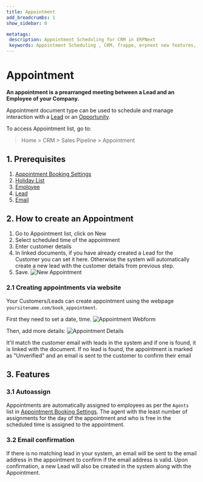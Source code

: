 ```yaml
---
title: Appointment
add_breadcrumbs: 1
show_sidebar: 0

metatags:
 description: Appointment Scheduling for CRM in ERPNext
 keywords: Appointment Scheduling , CRM, frappe, erpnext new features, erp, open source erp, free erp, security
---
```


# Appointment

**An appointment is a prearranged meeting between a Lead and an Employee of your Company.**

Appointment document type can be used to schedule and manage interaction with a [Lead](/docs/v12/user/manual/en/CRM/lead) or an [Opportunity](/docs/v12/user/manual/en/CRM/opportunity).

To access Appointment list, go to:
> Home > CRM > Sales Pipeline > Appointment

## 1. Prerequisites

1. [Appointment Booking Settings](/docs/v12/user/manual/en/CRM/appointment-booking-settings)
2. [Holiday List](/docs/v12/user/manual/en/human-resources/holiday-list)
3. [Employee](/docs/v12/user/manual/en/human-resources/employee)
4. [Lead](/docs/v12/user/manual/en/CRM/lead)
5. [Email](/docs/v12/user/manual/en/setting-up/email/email-account)

## 2. How to create an Appointment

1. Go to Appointment list, click on New
2. Select scheduled time of the appointment
3. Enter customer details
4. In linked documents, if you have already created a Lead for the Customer you can set it here. Otherwise the system will automatically create a new lead with the customer details from previous step.
1. Save.
 ![New Appointment](/docs/v12/assets/img/crm/new-appointment.png)

### 2.1 Creating appointments via website

Your Customers/Leads can create appointment using the webpage `yoursitename.com/book_appointment`.

First they need to set a date, time.
![Appointment Webform](/docs/v12/assets/img/crm/appointment-webform.png)

Then, add more details:
![Appointment Details](/docs/v12/assets/img/crm/appointment-details.png)

It'll match the customer email with leads in the system and if one is found, it is linked with the document.
If no lead is found, the appointment is marked as "Unverified" and an email is sent to the customer to confirm their email

## 3. Features

### 3.1 Autoassign

Appointments are automatically assigned to employees as per the `Agents` list in [Appointment Booking Settings](/docs/v12/user/manual/en/CRM/appointment-booking-settings). The agent with the least number of assignments for the day of the appointment and who is free in the scheduled time is assigned to the appointment.

### 3.2 Email confirmation

If there is no matching lead in your system, an email will be sent to the email address in the appointment to confirm if the email address is valid. Upon confirmation, a new Lead will also be created in the system along with the Appointment.
